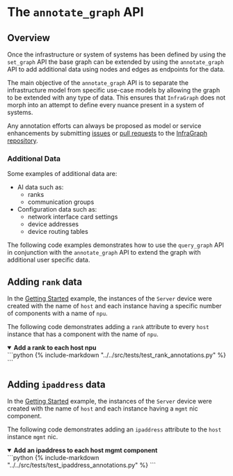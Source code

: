 
# The `annotate_graph` API

## Overview
Once the infrastructure or system of systems has been defined by using the `set_graph` API the base graph can be extended by using the `annotate_graph` API to add additional data using nodes and edges as endpoints for the data.

The main objective of the `annotate_graph` API is to separate the infrastructure model from specific use-case models by allowing the graph to be extended with any type of data.  This ensures that `InfraGraph` does not morph into an attempt to define every nuance present in a system of systems.

Any annotation efforts can always be proposed as model or service enhancements by submitting [issues](https://github.com/Keysight/infragraph/issues) or [pull requests](https://github.com/Keysight/infragraph/pulls) to the [InfraGraph repository](https://github.com/Keysight/infragraph).

### Additional Data
Some examples of additional data are:
  - AI data such as:
    - ranks
    - communication groups
  - Configuration data such as:
    - network interface card settings
    - device addresses
    - device routing tables

The following code examples demonstrates how to use the `query_graph` API in conjunction with the `annotate_graph` API to extend the graph with additional user specific data.

## Adding `rank` data
In the [Getting Started](create.md) example, the instances of the `Server` device were created with the name of `host` and each instance having a specific number of components with a name of `npu`.

The following code demonstrates adding a `rank` attribute to every `host` instance that has a component with the name of `npu`.
<details open>
<summary><strong>Add a rank to each host npu</strong></summary>
```python
{% include-markdown "../../src/tests/test_rank_annotations.py" %}
```
</details>

## Adding `ipaddress` data
In the [Getting Started](create.md) example, the instances of the `Server` device were created with the name of `host` and each instance having a `mgmt` nic component.

The following code demonstrates adding an `ipaddress` attribute to the `host` instance `mgmt` nic.
<details open>
<summary><strong>Add an ipaddress to each host mgmt component</strong></summary>
```python
{% include-markdown "../../src/tests/test_ipaddress_annotations.py" %}
```
</details>
